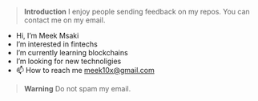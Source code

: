 > **Introduction**
> I enjoy people sending feedback on my repos. You can contact me on my email. 
> 
- Hi, I’m Meek Msaki
- I’m interested in fintechs
- I’m currently learning blockchains 
- I’m looking for new technoligies
- 📫 How to reach me meek10x@gmail.com

> **Warning**
> Do not spam my email.

